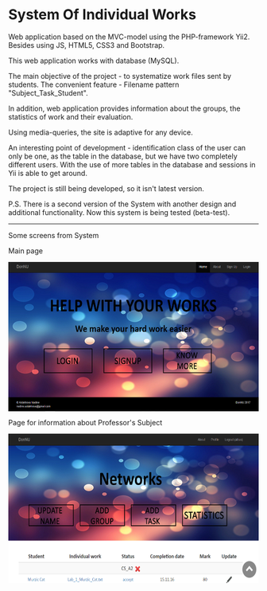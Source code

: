 # System Of Individual Works

<p>Web application based on the MVC-model using the PHP-framework Yii2. Besides using JS, HTML5, CSS3 and Bootstrap.

<p>This web application works with database (MySQL).

<p>The main objective of the project - to systematize work files sent by students. The convenient feature - Filename pattern "Subject_Task_Student".
<p>In addition, web application provides information about the groups, the statistics of work and their evaluation.
<p>Using media-queries, the site is adaptive for any device.
<p>An interesting point of development - identification class of the user can only be one, as the table in the database, but we have two completely different users. With the use of more tables in the database and sessions in Yii is able to get around.

<p>The project is still being developed, so it isn't latest version.

<p>P.S. There is a second version of the System with another design and additional functionality. Now this system is being tested (beta-test).

<hr>
Some screens from System
<p>Main page
<p align="center"><img src="https://github.com/NadineAstakhova/SystemOfIndividualWorks/raw/master/main_page.png" data-canonical-src="https://github.com/NadineAstakhova/SystemOfIndividualWorks/raw/master/main_page.png" width="560" height="300"  align="middle" />
<p>Page for information about Professor's Subject
<p align="center"><img src="https://github.com/NadineAstakhova/SystemOfIndividualWorks/raw/master/subject_page.png" data-canonical-src="https://github.com/NadineAstakhova/SystemOfIndividualWorks/raw/master/subject_page.png" width="560" height="300"  align="middle" /> 






